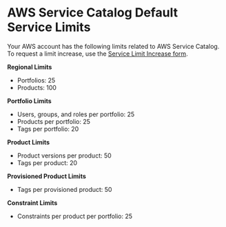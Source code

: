 # AWS Service Catalog Default Service Limits<a name="limits"></a>

Your AWS account has the following limits related to AWS Service Catalog\. To request a limit increase, use the [Service Limit Increase form](https://console.aws.amazon.com/support/home#/case/create?issueType=service-limit-increase&limitType=service-catalog-limits)\.

**Regional Limits**
+ Portfolios: 25
+ Products: 100

**Portfolio Limits**
+ Users, groups, and roles per portfolio: 25
+ Products per portfolio: 25
+ Tags per portfolio: 20

**Product Limits**
+ Product versions per product: 50
+ Tags per product: 20

**Provisioned Product Limits**
+ Tags per provisioned product: 50

**Constraint Limits**
+ Constraints per product per portfolio: 25